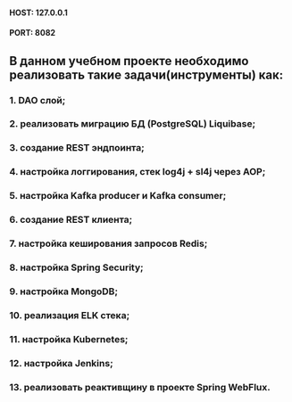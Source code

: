 #### HOST: 127.0.0.1
#### PORT: 8082

## В данном учебном проекте необходимо реализовать такие задачи(инструменты) как:

### 1. DAO слой;
### 2. реализовать миграцию БД (PostgreSQL) Liquibase;
### 3. создание REST эндпоинта;
### 4. настройка логгирования, стек log4j + sl4j через AOP;
### 5. настройка Kafka producer и Kafka consumer;
### 6. создание REST клиента;
### 7. настройка кеширования запросов Redis;
### 8. настройка Spring Security;
### 9. настройка MongoDB;
### 10. реализация ELK стека;
### 11. настройка Kubernetes;
### 12. настройка Jenkins;
### 13. реализовать реактивщину в проекте Spring WebFlux.